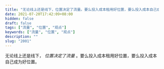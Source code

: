 ```yaml
---
title: "无论线上还是线下，位置决定了流量。要么投入成本租用好位置，要么投入成本自己成为好位置。"
date: 2021-07-20T17:42:09+08:00
hidden: false
draft: false
tags: ["流量", "位置", "观点"]
keywords: ["流量", "位置", "观点"]
description: ""
slug: "2001"
---
```


无论线上还是线下， *位置决定了流量* 。要么投入成本租用好位置，要么投入成本自己成为好位置。